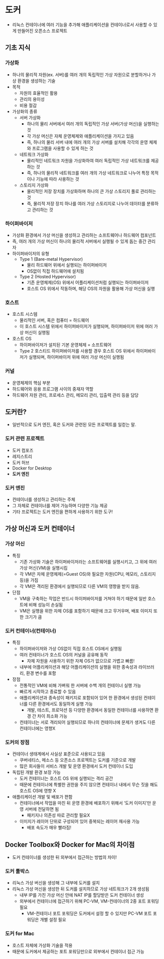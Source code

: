 # 도커

- 리눅스 컨테이너에 여러 기능을 추가해 애플리케이션을 컨테이너로서 사용할 수 있게 만들어진 오픈소스 프로젝트

## 기초 지식

### 가상화

- 하나의 물리적 자원(ex. 서버)를 여러 개의 독립적인 가상 자원으로 분할하거나 가상 환경을 생성하는 기술
- 목적
    - 자원의 효율적인 활용
    - 관리의 용이성
    - 비용 절감
- 가상화의 종류
    - 서버 가상화
        - 하나의 물리 서버에서 여러 개의 독립적인 가상 서버(가상 머신)을 실행하는 것
        - 각 가상 머신은 자체 운영체제와 애플리케이션을 가지고 있음
        - 즉, 하나의 물리 서버 내에 여러 개의 가상 서버를 설치해 각각의 운영 체제와 프로그램을 사용할 수 있게 하는 것
    - 네트워크 가상화
        - 물리적인 네트워크 자원을 가상화하여 여러 독립적인 가상 네트워크를 제공하는 것
        - 즉, 하나의 물리적 네트워크를 여러 개의 가상 네트워크로 나누어 특정 목적이나 기능에 따라 사용하는 것
    - 스토리지 가상화
        - 물리적인 저장 장치를 가상화하며 하나의 큰 가상 스토리지 풀로 관리하는 것
        - 즉, 물리적 저장 장치 하나를 여러 가상 스토리지로 나누어 데이터를 분류하고 관리하는 것

### 하이퍼바이저

- 가상화 환경에서 가상 머신을 생성하고 관리하는 소프트웨어나 하드웨어 컴포넌트
- 즉, 여러 개의 가상 머신이 하나의 물리적 서버에서 실행될 수 있게 돕는 중간 관리자
- 하이퍼바이저의 유형
    - Type 1 (Bare-metal Hypervisor)
        - 물리 하드웨어 위에서 실행되는 하이퍼바이저
        - OS없이 직접 하드웨어에 설치됨
    - Type 2 (Hosted Hypervisor)
        - 기존 운영체제(OS) 위에서 어플리케이션처럼 실행되는 하이퍼바이저
        - 호스트 OS 위에서 작동하며, 해당 OS의 자원을 활용해 가상 머신을 실행

### 호스트

- 호스트 시스템
    - 물리적인 서버, 혹은 컴퓨터 = 하드웨어
    - 이 호스트 시스템 위에서 하이퍼바이저가 실행되며, 하이퍼바이저 위에 여러 가상 머신이 실행됨
- 호스트 OS
    - 하이퍼바이저가 설치된 기본 운영체제 = 소프트웨어
    - Type 2 호스티드 하이퍼바이저를 사용할 경우 호스트 OS 위에서 하이퍼바이저가 실행되며, 하이퍼바이저 위에 여러 가상 머신이 실행됨

### 커널

- 운영체제의 핵심 부분
- 하드웨어와 응용 프로그램 사이의 중재자 역할
- 하드웨어 자원 관리, 프로세스 관리, 메모리 관리, 입출력 관리 등을 담당

## 도커란?

- 일반적으로 도커 엔진, 혹은 도커와 관련된 모든 프로젝트를 일컫는 말.

### 도커 관련 프로젝트

- 도커 컴포즈
- 레지스트리
- 도커 허브
- Docker for Desktop
- **도커 엔진**

### 도커 엔진

- 컨테이너를 생성하고 관리하는 주체
- 그 자체로 컨테이너를 제어 가능하며 다양한 기능 제공
- 기타 프로젝트는 도커 엔진을 편하게 사용하기 위한 도구!

## 가상 머신과 도커 컨테이너

### 가상 머신

- 특징
    - 기존 가상화 기술은 하이퍼바이저라는 소프트웨어를 실행시키고, 그 위에 여러 가상 머신(VM)을 실행시킴
    - 각 VM은 자체 운영체제(=Guest OS)와 필요한 자원(CPU, 메모리, 스토리지 등)을 가짐
    - 각 VM은 격리된 환경에서 실행되므로 다른 VM의 영향을 받지 않음.
- 단점
    - VM을 구축하는 작업은 반드시 하이퍼바이저를 거쳐야 하기 때문에 일반 호스트에 비해 성능이 손실됨
    - VM은 실행을 위한 자체 OS를 포함하기 때문에 크고 무거우며, 배포 이미지 또한 크기가 큼

### 도커 컨테이너(컨테이너)

- 특징
    - 하이퍼바이저와 가상 OS없이 직접 호스트 OS에서 실행됨
    - 여러 컨테이너가 호스트 OS의 커널을 공유해 동작
        - 자체 자원을 사용하기 위한 자체 OS가 없으므로 가볍고 빠름!
    - 내부에 어플리케이션과 해당 어플리케이션의 실행을 위한 종속성과 라이브러리, 환경 변수를 포함
- 장점
    - 전통적인 VM에 비해 가벼워 한 서버에 수백 개의 컨테이너 실행 가능
    - 빠르게 시작하고 종료할 수 있음
    - 애플리케이션과 종속성이 패키지로 포함되어 있어 한 환경에서 생성된 컨테이너를 다른 환경에서도 동일하게 실행 가능
        - 개발, 테스트, 프로덕션 등 다양한 환경에서 동일한 컨테이너를 사용하면 환경 간 차이 최소화 가능
    - 컨테이너는 서로 격리되어 실행되므로 하나의 컨테이너에 문제가 생겨도 다른 컨테이너에는 영향X

### 도커의 장점

- 컨테이너 생태계에서 사실상 표준으로 사용되고 있음
    - 쿠버네티스, 메소스 등 오픈소스 프로젝트는 도커를 기준으로 개발
    - 많은 회사들이 서비스 개발 및 운영 환경에서 도커 컨테이너 도입
- 독립된 개발 환경 보장 가능
    - 도커 컨테이너는 호스트 OS 위에 실행되는 격리 공간
    - 때문에 컨테이너에 특별한 권한을 주지 않으면 컨테이너 내에서 무슨 짓을 해도 호스트 OS에 영향 X
- 애플리케이션 개발 및 배포가 편함
    - 컨테이너에서 작업을 마친 뒤 운영 환경에 배포하기 위해서 ‘도커 이미지’만 운영 서버에 전달하면 됨
        - 패키지나 의존성 따로 관리할 필요X
    - 이미지가 레이어 단위로 구성되어 있어 중복되는 레이어 재사용 가능
        - 배포 속도가 매우 빨라짐!

## Docker Toolbox와 Docker for Mac의 차이점

- 도커 컨테이너를 생성한 뒤 외부에서 접근하는 방법의 차이!

### 도커 툴박스

- 리눅스 가상 버신을 생성해 그 내부에 도커를 설치
- 리눅스 가상 머신을 생성한 뒤 도커를 설치하므로 가상 네트워크가 2개 생성됨
    - 내부 IP를 가진 가상 머신 안에 NAT IP를 할당받은 도커 컨테이너 생성
    - 외부에서 컨테이너에 접근하기 위해 PC-VM, VM-컨테이너의 2중 포트 포워딩 필요
        - VM-컨테이너 포트 포워딩은 도커에서 설정 할 수 있지만 PC-VM 포트 포워딩은 개별 설정 필요

### 도커 for Mac

- 호스트 자체에 가상화 기술을 적용
- 때문에 도커에서 제공하는 포트 포워딩만으로 외부에서 컨테이너 접근 가능